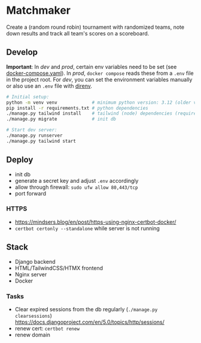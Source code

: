 # Matchmaker

Create a (random round robin) tournament with randomized teams, note down results and track all team's scores on a scoreboard.

## Develop

**Important**: In _dev_ and _prod_, certain env variables need to be set (see [docker-compose.yaml](docker-compose.yaml)). In _prod_, `docker compose` reads these from a `.env` file in the project root. For _dev_, you can set the environment variables manually or also use an `.env` file with [direnv](https://github.com/direnv/direnv).

```bash
# Initial setup:
python -m venv venv             # minimum python version: 3.12 (older versions could work as well)
pip install -r requirements.txt # python dependencies
./manage.py tailwind install    # tailwind (node) dependencies (requires a npm installation)
./manage.py migrate             # init db

# Start dev server:
./manage.py runserver
./manage.py tailwind start
```

## Deploy

- init db
- generate a secret key and adjust `.env` accordingly
- allow through firewall: `sudo ufw allow 80,443/tcp`
- port forward

### HTTPS

- <https://mindsers.blog/en/post/https-using-nginx-certbot-docker/>
- `certbot certonly --standalone` while server is not running

## Stack

- Django backend
- HTML/TailwindCSS/HTMX frontend
- Nginx server
- Docker

### Tasks

- Clear expired sessions from the db regularly (`./manage.py clearsessions`) <https://docs.djangoproject.com/en/5.0/topics/http/sessions/>
- renew cert: `certbot renew`
- renew domain
